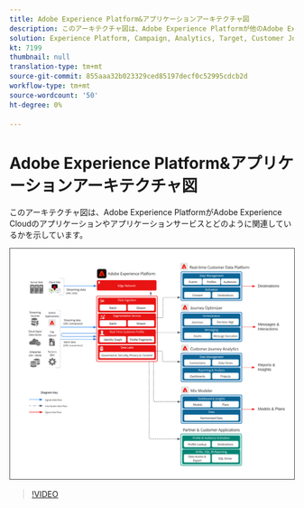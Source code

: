```yaml
---
title: Adobe Experience Platform&アプリケーションアーキテクチャ図
description: このアーキテクチャ図は、Adobe Experience Platformが他のAdobe Experience Cloudのアプリケーションやアプリケーションサービスとどのように関連しているかを示しています。
solution: Experience Platform, Campaign, Analytics, Target, Customer Journey Analytics, Journey Orchestration, Offer Decisioning, Real-time Customer Data Platform
kt: 7199
thumbnail: null
translation-type: tm+mt
source-git-commit: 855aaa32b023329ced85197decf0c52995cdcb2d
workflow-type: tm+mt
source-wordcount: '50'
ht-degree: 0%

---
```



# Adobe Experience Platform&amp;アプリケーションアーキテクチャ図

このアーキテクチャ図は、Adobe Experience PlatformがAdobe Experience Cloudのアプリケーションやアプリケーションサービスとどのように関連しているかを示しています。

<img src="assets/aep+apps.svg" alt="Experience Platformとアプリ" style="border:1px solid #4a4a4a" />

>[!VIDEO](https://video.tv.adobe.com/v/32456/?quality=12&learn=on)